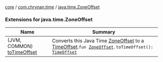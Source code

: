 [core](../../index.md) / [com.chrynan.time](../index.md) / [java.time.ZoneOffset](./index.md)

### Extensions for java.time.ZoneOffset

| Name | Summary |
|---|---|
| (JVM, COMMON) [toTimeOffset](to-time-offset.md) | Converts this Java Time [ZoneOffset](https://docs.oracle.com/javase/8/docs/api/java/time/ZoneOffset.html) to a [TimeOffset](../-time-offset/index.md).`fun `[`ZoneOffset`](https://docs.oracle.com/javase/8/docs/api/java/time/ZoneOffset.html)`.toTimeOffset(): `[`TimeOffset`](../-time-offset/index.md) |
